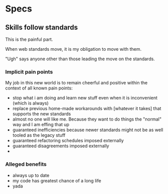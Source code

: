 # Specs

## Skills follow standards

This is the painful part. 

When web standards move, it is my obligation to move with them.

"Ugh" says anyone other than those leading the move on the standards.

### Implicit pain points

My job in this new world is to remain cheerful and positive within the context of all known pain points:

- stop what i am doing and learn new stuff even when it is inconvenient (which is always)
- replace previous home-made workarounds with [whatever it takes] that supports the new standards
- almost no one will like me. Because they want to do things the "normal" way and I am effing that up
- guaranteed inefficiencies because newer standards might not be as well tooled as the legacy stuff
- guaranteed refactoring schedules imposed externally
- guaranteed disagreements imposed externally
- 

### Alleged benefits

- always up to date
- my code has greatest chance of a long life
- yada
